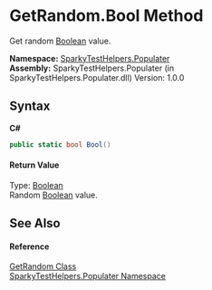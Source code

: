 # GetRandom.Bool Method 
 

Get random <a href="http://msdn2.microsoft.com/en-us/library/a28wyd50" target="_blank">Boolean</a> value.

**Namespace:**&nbsp;<a href="N_SparkyTestHelpers_Populater">SparkyTestHelpers.Populater</a><br />**Assembly:**&nbsp;SparkyTestHelpers.Populater (in SparkyTestHelpers.Populater.dll) Version: 1.0.0

## Syntax

**C#**<br />
``` C#
public static bool Bool()
```


#### Return Value
Type: <a href="http://msdn2.microsoft.com/en-us/library/a28wyd50" target="_blank">Boolean</a><br />Random <a href="http://msdn2.microsoft.com/en-us/library/a28wyd50" target="_blank">Boolean</a> value.

## See Also


#### Reference
<a href="T_SparkyTestHelpers_Populater_GetRandom">GetRandom Class</a><br /><a href="N_SparkyTestHelpers_Populater">SparkyTestHelpers.Populater Namespace</a><br />